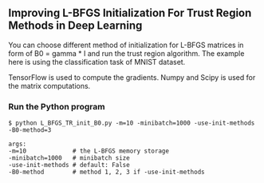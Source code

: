 ## Improving L-BFGS Initialization For Trust Region Methods in Deep Learning

You can choose different method of initialization for L-BFGS matrices in form of B0 = gamma * I and run the trust region algorithm. The example here is using the classification task of MNIST dataset. 

TensorFlow is used to compute the gradients. Numpy and Scipy is used for the matrix computations. 
### Run the Python program

```shell
$ python L_BFGS_TR_init_B0.py -m=10 -minibatch=1000 -use-init-methods -B0-method=3

args:
-m=10             # the L-BFGS memory storage
-minibatch=1000   # minibatch size
-use-init-methods # default: False
-B0-method        # method 1, 2, 3 if -use-init-methods
```
